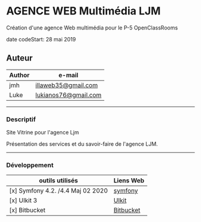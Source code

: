 # AGENCE WEB Multimédia LJM

Création d'une agence Web multimédia pour le P-5 OpenClassRooms

date codeStart: 28 mai 2019

## Auteur

 Author      | e-mail |
| -----------| ----------- |
| jmh        | illaweb35@gmail.com  |
| Luke       | lukianos76@gmail.com |

------

### Descriptif

Site Vitrine pour l'agence Ljm

Présentation des services et du savoir-faire de l'agence LJM.

------

### Développement

outils utilisés | Liens Web|
|---------------|----------|
| [x] Symfony 4.2. /4.4 Maj 02 2020|[symfony](https://symfony.com)|
| [x] UIkit 3 | [UIkit](https://getuikit.com/)|
| [x] Bitbucket |[Bitbucket](https://bitbucket.org)|
